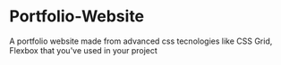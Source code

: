 # Portfolio-Website
A portfolio website made from advanced css tecnologies like CSS Grid, Flexbox that you've used in your project
